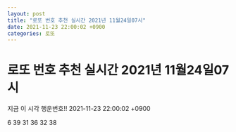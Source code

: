 ```yaml
---
layout: post
title: "로또 번호 추천 실시간 2021년 11월24일07시"
date: 2021-11-23 22:00:02 +0900
categories: 로또
---
```


# 로또 번호 추천 실시간 2021년 11월24일07시

지금 이 시각 행운번호!! 2021-11-23 22:00:02 +0900

 6  39  31  36  32  38 

